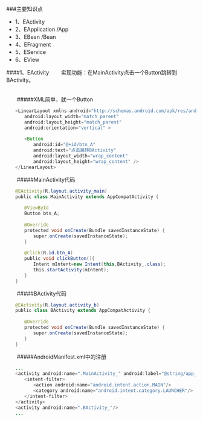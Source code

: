 
###主要知识点
* 1、EActivity
* 2、EApplication   /App
* 3、EBean    /Bean  
* 4、EFragment
* 5、EService
* 6、EView

####1、EActivity
　　实现功能：在MainActivity点击一个Button跳转到BActivity。
<br/>
<br/>

　　#####XML简单，就一个Button
　　
```Java
　　<LinearLayout xmlns:android="http://schemas.android.com/apk/res/android"
　　　　android:layout_width="match_parent"
　　　　android:layout_height="match_parent"
　　　　android:orientation="vertical" >
　　　
　　　　<Button
　　　　　　android:id="@+id/btn_A"
　　　　　　android:text="点击跳转BActivity"
　　　　　　android:layout_width="wrap_content"
　　　　　　android:layout_height="wrap_content" />
　　</LinearLayout>
```

　　#####MainActivity代码
　　
```Java
　　@EActivity(R.layout.activity_main)
　　public class MainActivity extends AppCompatActivity {
    　
　　　　@ViewById
　　　　Button btn_A;
　　　
　　　　@Override
　　　　protected void onCreate(Bundle savedInstanceState) {
　　　　　　super.onCreate(savedInstanceState);
　　　　}
    　
　　　　@Click(R.id.btn_A)
　　　　public void clickButton(){
　　　　　　Intent mIntent=new Intent(this,BActivity_.class);
　　　　　　this.startActivity(mIntent);
　　　　}
　　}
```

　　#####BActivity代码
　　
```Java
　　@EActivity(R.layout.activity_b)
　　public class BActivity extends AppCompatActivity {
     
　　　　@Override
　　　　protected void onCreate(Bundle savedInstanceState) {
　　　　　　super.onCreate(savedInstanceState);
　　　　} 
　　}
```

　　#####AndroidManifest.xml中的注册
　　
```Java
　　...
　　<activity android:name=".MainActivity_" android:label="@string/app_name">
　　　　<intent-filter>
　　　　　　<action android:name="android.intent.action.MAIN"/>
　　　　　　<category android:name="android.intent.category.LAUNCHER"/>
　　　　</intent-filter>
　　</activity>
　　<activity android:name=".BActivity_"/>
　　...
```
　　
